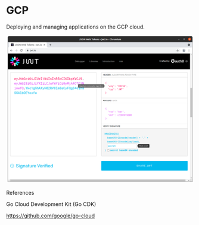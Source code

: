 # GCP

Deploying and managing applications on the GCP cloud.

![alt text](https://github.com/jylhakos/InternetOfThings/blob/main/JWT/JWT.png?raw=true)

References

Go Cloud Development Kit (Go CDK)

https://github.com/google/go-cloud

